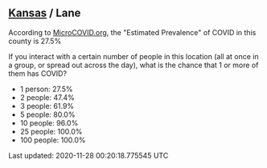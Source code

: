 
## [Kansas](/united-states/kansas) / Lane

According to [MicroCOVID.org](http://microcovid.org),
the "Estimated Prevalence" of COVID in this county is 27.5%

If you interact with a certain number of people in this location
(all at once in a group, or spread out across the day), what is the chance that
1 or more of them has COVID?

- 1 person: 27.5%
- 2 people: 47.4%
- 3 people: 61.9%
- 5 people: 80.0%
- 10 people: 96.0%
- 25 people: 100.0%
- 100 people: 100.0%

Last updated: 2020-11-28 00:20:18.775545 UTC
